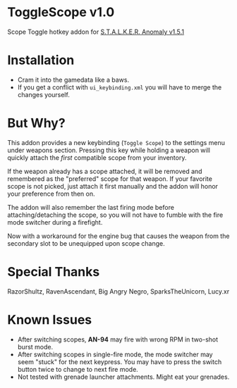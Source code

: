 # ToggleScope v1.0
Scope Toggle hotkey addon for [S.T.A.L.K.E.R. Anomaly v1.5.1](https://www.moddb.com/mods/stalker-anomaly)

# Installation
* Cram it into the gamedata like a baws.
* If you get a conflict with `ui_keybinding.xml` you will have to merge the changes yourself.

# But Why?
This addon provides a new keybinding (`Toggle Scope`) to the settings menu under weapons section. Pressing this key while holding a weapon will quickly attach the *first* compatible scope from your inventory.

If the weapon already has a scope attached, it will be removed and remembered as the "preferred" scope for that weapon. If your favorite scope is not picked, just attach it first manually and the addon will honor your preference from then on.

The addon will also remember the last firing mode before attaching/detaching the scope, so you will not have to fumble with the fire mode switcher during a firefight.

Now with a workaround for the engine bug that causes the weapon from the secondary slot to be unequipped upon scope change.   

# Special Thanks
RazorShultz, RavenAscendant, Big Angry Negro, SparksTheUnicorn, Lucy.xr

# Known Issues
* After switching scopes, **AN-94** may fire with wrong RPM in two-shot burst mode.
* After switching scopes in single-fire mode, the mode switcher may seem "stuck" for the next keypress. You may have to press the switch button twice to change to next fire mode.
* Not tested with grenade launcher attachments. Might eat your grenades. 

